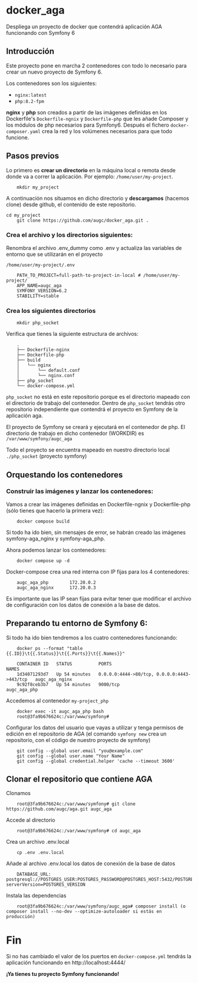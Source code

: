 # docker_aga
Despliega un proyecto de docker que contendrá aplicación AGA funcionando con Symfony 6

## Introducción

Este proyecto pone en marcha 2 contenedores con todo lo necesario para crear un nuevo proyecto de Symfony 6. 

Los contenedores son los siguientes:

- `nginx:latest`
- `php:8.2-fpm`

**nginx** y **php** son creados a partir de las imágenes definidas en los Dockerfile's `Dockerfile-ngnix` y `Dockerfile-php` que les añade Composer y los módulos de php necesarios para Symfony6. Después el fichero `docker-composer.yaml` crea la red y los volúmenes necesarios para que todo funcione.

## Pasos previos

Lo primero es **crear un directorio** en la máquina local o remota desde donde va a correr la aplicación. Por ejemplo: `/home/user/my-project`.

        mkdir my_project

A continuación nos situamos en dicho directorio y **descargamos** (hacemos clone) desde github, el contenido de este repositorio.

	cd my_project
        git clone https://github.com/augc/docker_aga.git .
        
### Crea el archivo y los directorios siguientes:

Renombra el archivo .env_dummy como .env y actualiza las variables de entorno que se utilizarán en el proyecto

`/home/user/my-project/.env`

        PATH_TO_PROJECT=full-path-to-project-in-local # /home/user/my-project/
        APP_NAME=augc_aga
        SYMFONY_VERSION=6.2
        STABILITY=stable
        
### Crea los siguientes directorios

        mkdir php_socket
        
Verifica que tienes la siguiente estructura de archivos: 

        .
        ├── Dockerfile-nginx
        ├── Dockerfile-php
        ├── build
        │   └── nginx
        │       └── default.conf
        │       └── nginx.conf
        ├── php_socket
        └── docker-compose.yml
        
`php_socket` no está en este repositorio porque es el directorio mapeado con el directorio de trabajo del contenedor. Dentro de `php_socket` tendrás otro repositorio independiente que contendrá el proyecto en Symfony de la aplicación aga.

El proyecto de Symfony se creará y ejecutará en el contenedor de php. El directorio de trabajo en dicho contenedor (WORKDIR) es `/var/www/symfony/augc_aga`

Todo el proyecto se encuentra mapeado en nuestro directorio local `./php_socket` (proyecto symfony)

## Orquestando los contenedores

### Construir las imágenes y lanzar los contenedores:

Vamos a crear las imágenes definidas en Dockerfile-ngnix y Dockerfile-php (sólo tienes que hacerlo la primera vez):

        docker compose build

Si todo ha ido bien, sin mensajes de error, se habrán creado las imágenes symfony-aga_nginx y symfony-aga_php.

Ahora podemos lanzar los contenedores:

        docker compose up -d

Docker-compose crea una red interna con IP fijas para los 4 contenedores:

        augc_aga_php        172.20.0.2
        augc_aga_nginx      172.20.0.3
        
Es importante que las IP sean fijas para evitar tener que modificar el archivo de configuración con los datos de conexión a la base de datos.

## Preparando tu entorno de Symfony 6:

Si todo ha ido bien tendremos a los cuatro contenedores funcionando:

        docker ps --format "table {{.ID}}\t{{.Status}}\t{{.Ports}}\t{{.Names}}"

        CONTAINER ID   STATUS          PORTS                                         NAMES
        1d34071293d7   Up 54 minutes   0.0.0.0:4444->80/tcp, 0.0.0.0:4443->443/tcp   augc_aga_nginx
        9c92f8ceb3b7   Up 54 minutes   9000/tcp                                      augc_aga_php

Accedemos al contenedor `my-project_php`

        docker exec -it augc_aga_php bash
        root@3fa9b676624c:/var/www/symfony#
        
Configurar los datos del usuario que vayas a utilizar y tenga permisos de edición en el repositorio de AGA (el comando `symfony new` crea un repositorio, con el código de nuestro proyecto de symfony)

        git config --global user.email "you@example.com"
        git config --global user.name "Your Name"
        git config --global credential.helper 'cache --timeout 3600'

## Clonar el repositorio que contiene AGA

Clonamos

        root@3fa9b676624c:/var/www/symfony# git clone https://github.com/augc/aga.git augc_aga
        
Accede al directorio

        root@3fa9b676624c:/var/www/symfony# cd augc_aga

Crea un archivo .env.local 

        cp .env .env.local

Añade al archivo .env.local los datos de conexión de la base de datos

        DATABASE_URL: postgresql://POSTGRES_USER:POSTGRES_PASSWORD@POSTGRES_HOST:5432/POSTGRES_DB?serverVersion=POSTGRES_VERSION

Instala las dependencias

        root@3fa9b676624c:/var/www/symfony/augc_aga# composer install (o composer install --no-dev --optimize-autoloader si estás en producción)

# Fin

Si no has cambiado el valor de los puertos en `docker-compose.yml` tendrás la aplicación funcionando en http://localhost:4444/

**¡Ya tienes tu proyecto Symfony funcionando!**
